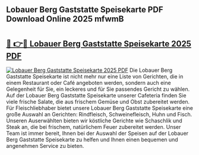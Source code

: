 ## Lobauer Berg Gaststatte Speisekarte PDF Download Online 2025 mfwmB

# <h2><a href="http://gc8hgg.nevu.top/?p=Lobauer+Berg+Gaststatte+Speisekarte">🔗 👉🔴 Lobauer Berg Gaststatte Speisekarte 2025 PDF</a></h2>

[![Lobauer Berg Gaststatte Speisekarte 2025 PDF](https://i.imgur.com/dBaPXMq.png)](http://gc8hgg.nevu.top/?p=Lobauer+Berg+Gaststatte+Speisekarte)
Die Lobauer Berg Gaststatte Speisekarte ist nicht mehr nur eine Liste von Gerichten, die in einem Restaurant oder Café angeboten werden, sondern auch eine Gelegenheit für Sie, ein leckeres und für Sie passendes Gericht zu wählen. Auf der Lobauer Berg Gaststatte Speisekarte unserer Cafeteria finden Sie viele frische Salate, die aus frischem Gemüse und Obst zubereitet werden. Für Fleischliebhaber bietet unsere Lobauer Berg Gaststatte Speisekarte eine große Auswahl an Gerichten: Rindfleisch, Schweinefleisch, Huhn und Fisch. Unseren Auserwählten bieten wir köstliche Gerichte wie Schaschlik und Steak an, die bei frischem, natürlichem Feuer zubereitet werden. Unser Team ist immer bereit, Ihnen bei der Auswahl der Speisen auf der Lobauer Berg Gaststatte Speisekarte zu helfen und Ihnen einen bequemen und angenehmen Service zu bieten.
